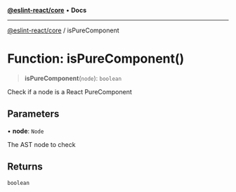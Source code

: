 [**@eslint-react/core**](../README.md) • **Docs**

***

[@eslint-react/core](../README.md) / isPureComponent

# Function: isPureComponent()

> **isPureComponent**(`node`): `boolean`

Check if a node is a React PureComponent

## Parameters

• **node**: `Node`

The AST node to check

## Returns

`boolean`
